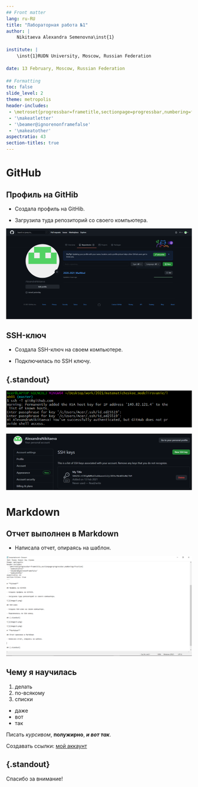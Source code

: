 ```yaml
---
## Front matter
lang: ru-RU
title: "Лабораторная работа №1"
author: |
	Nikitaeva Alexandra Semenovna\inst{1}

institute: |
	\inst{1}RUDN University, Moscow, Russian Federation
	
date: 13 February, Moscow, Russian Federation

## Formatting
toc: false
slide_level: 2
theme: metropolis
header-includes: 
 - \metroset{progressbar=frametitle,sectionpage=progressbar,numbering=fraction}
 - '\makeatletter'
 - '\beamer@ignorenonframefalse'
 - '\makeatother'
aspectratio: 43
section-titles: true
---
```


# **GitHub**

## Профиль на GitHib

- Создала профиль на GitHib.

- Загрузила туда репозиторий со своего компьютера.

![](image/1.png)

## SSH-ключ

- Создала SSH-ключ на своем компьютере.

- Подключилась по SSH ключу.

## {.standout}

![](image/2.png)

![](image/3.png)

# **Markdown**

## Отчет выполнен в Markdown

- Написала отчет, опираясь на шаблон.

![](image/4.png)

## Чему я научилась

1. делать
2. по-всякому
3. списки

- даже
- вот
- так

Писать *курсивом*, **полужирно**, ***и вот так***.

Создавать ссылки: [мой аккаунт](https://github.com/AlexandraNikitaeva)

## {.standout}

Спасибо за внимание!
